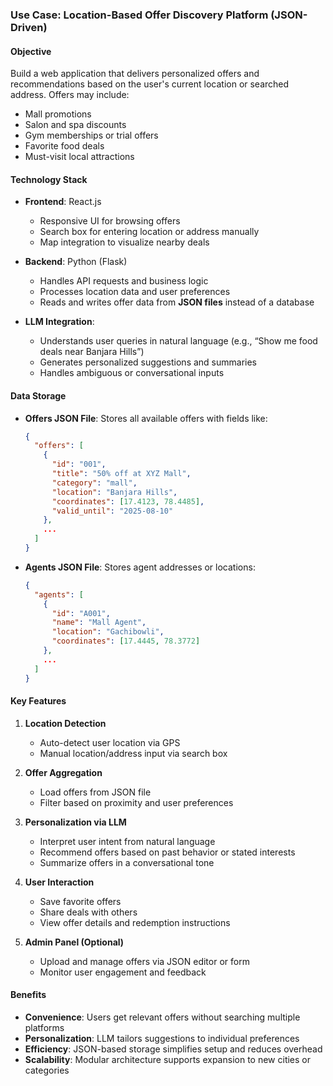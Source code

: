 ### **Use Case: Location-Based Offer Discovery Platform (JSON-Driven)**

#### **Objective**
Build a web application that delivers personalized offers and recommendations based on the user's current location or searched address. Offers may include:
- Mall promotions  
- Salon and spa discounts  
- Gym memberships or trial offers  
- Favorite food deals  
- Must-visit local attractions  

#### **Technology Stack**
- **Frontend**: React.js  
  - Responsive UI for browsing offers  
  - Search box for entering location or address manually  
  - Map integration to visualize nearby deals  

- **Backend**: Python (Flask)  
  - Handles API requests and business logic  
  - Processes location data and user preferences  
  - Reads and writes offer data from **JSON files** instead of a database  

- **LLM Integration**:  
  - Understands user queries in natural language (e.g., “Show me food deals near Banjara Hills”)  
  - Generates personalized suggestions and summaries  
  - Handles ambiguous or conversational inputs  

#### **Data Storage**
- **Offers JSON File**: Stores all available offers with fields like:
  ```json
  {
    "offers": [
      {
        "id": "001",
        "title": "50% off at XYZ Mall",
        "category": "mall",
        "location": "Banjara Hills",
        "coordinates": [17.4123, 78.4485],
        "valid_until": "2025-08-10"
      },
      ...
    ]
  }
  ```

- **Agents JSON File**: Stores agent addresses or locations:
  ```json
  {
    "agents": [
      {
        "id": "A001",
        "name": "Mall Agent",
        "location": "Gachibowli",
        "coordinates": [17.4445, 78.3772]
      },
      ...
    ]
  }
  ```

#### **Key Features**
1. **Location Detection**
   - Auto-detect user location via GPS  
   - Manual location/address input via search box  

2. **Offer Aggregation**
   - Load offers from JSON file  
   - Filter based on proximity and user preferences  

3. **Personalization via LLM**
   - Interpret user intent from natural language  
   - Recommend offers based on past behavior or stated interests  
   - Summarize offers in a conversational tone  

4. **User Interaction**
   - Save favorite offers  
   - Share deals with others  
   - View offer details and redemption instructions  

5. **Admin Panel (Optional)**
   - Upload and manage offers via JSON editor or form  
   - Monitor user engagement and feedback  

#### **Benefits**
- **Convenience**: Users get relevant offers without searching multiple platforms  
- **Personalization**: LLM tailors suggestions to individual preferences  
- **Efficiency**: JSON-based storage simplifies setup and reduces overhead  
- **Scalability**: Modular architecture supports expansion to new cities or categories  
